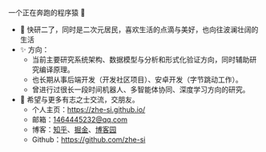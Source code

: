 一个正在奔跑的程序猿 👀

- 🌱 快研二了，同时是二次元居民，喜欢生活的点滴与美好，也向往波澜壮阔的生活
- ✨ 方向：
  - 当前主要研究系统架构、数据模型与分析和形式化验证方向，同时辅助研究编译原理。
  - 也长期从事后端开发（开发社区项目）、安卓开发（字节跳动工作）。
  - 曾进行过很长一段时间机器人、多智能体协同、深度学习方向的研究。
- 👋 希望与更多有志之士交流，交朋友。
  - 个人主页：https://zhe-si.github.io/
  - 邮箱：1464445232@qq.com
  - 博客：[知乎](https://www.zhihu.com/people/zhe_si)、[掘金](https://juejin.cn/user/2251428374789688)、[博客园](https://www.cnblogs.com/zhe-si/)
  - Github：https://github.com/zhe-si
